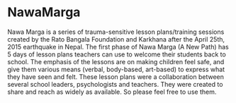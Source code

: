 # NawaMarga
Nawa Marga is a series of trauma-sensitive lesson plans/training sessions created by the Rato Bangala Foundation and Karkhana after the April 25th, 2015 earthquake in Nepal. The first phase of Nawa Marga (A New Path) has 5 days of lesson plans teachers can use to welcome their students back to school. The emphasis of the lessons are on making children feel safe, and give them various means (verbal, body-based, art-based) to express what they have seen and felt. These lesson plans were a collaboration between several school leaders, psychologists and teachers. They were created to share and reach as widely as available. So please feel free to use them.
